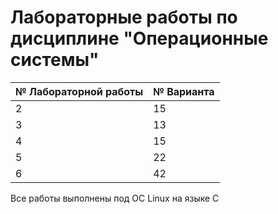 # Лабораторные работы по дисциплине "Операционные системы"


| № Лабораторной работы | № Варианта | 
|-----------------------|------------|
| 2                     | 15         |
| 3                     | 13         |
| 4                     | 15         |
| 5                     | 22         |
| 6                     | 42         |

Все работы выполнены под ОС Linux на языке C
